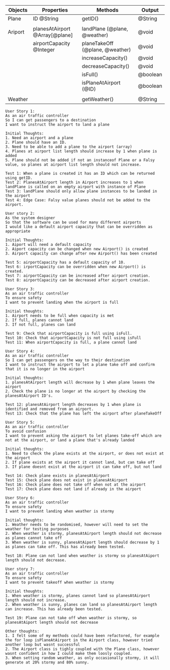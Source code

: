 | Objects     | Properties                     | Methods                     | Output   |
| ----------- | -----------                    | ---------                   | ---------|
| Plane       | ID @String                     | getID()                     | @String  |
|             |                                |                             |          |
| Ariport     | planesAtAirport @Array[@plane] | landPlane (@plane, @weather)   | @void    |
|             | airportCapacity @Integer       | planeTakeOff (@plane, @weather)| @void    |
|             |                                | increaseCapacity()          | @void    |
|             |                                | decreaseCapacity()          | @void    |
|             |                                | isFull()                    | @boolean |
|             |                                | isPlaneAtAirport (@ID)       | @boolean |
|             |                                |                             |          |
| Weather     |                                | getWeather()                | @String  |


```
User Story 1:
As an air traffic controller
So I can get passengers to a destination
I want to instruct the airport to land a plane

Initial Thoughts:
1. Need an airport and a plane
2. Plane should have an ID.
3. Need to be able to add a plane to the airport (array)
4. Planes at airport list length should increase by 1 when plane is added
5. Plane should not be added if not an instanceof Plane or a Falsy value, so planes at airport list length should not increase.

Test 1: When a plane is created it has an ID which can be returned using getID.
Test 2: PlanesAtAirport length in Airport increases to 1 when landPlane is called on an empty airport with instance of Plane
Test 3: landPlane should only allow plane instances to be landed in the airport
Test 4: Edge Case: Falsy value planes should not be added to the airport.

```

```
User story 2:
As the system designer
So that the software can be used for many different airports
I would like a default airport capacity that can be overridden as appropriate

Initial Thoughts:
1. Aiport will need a default capacity
2. Aiport capacity can be changed when new Airport() is created
3. Airport capacity can change after new Airport() has been created

Test 5: airportCapacity has a default capacity of 10.
Test 6: irportCapacity can be overridden when new Airport() is created.
Test 7: airportCapacity can be increased after airport creation.
Test 8: airportCapacity can be decreased after airport creation.

```

```
User Story 3:
As an air traffic controller
To ensure safety
I want to prevent landing when the airport is full

Initial thoughts:
1. Airport needs to be full when capacity is met
2. If full, planes cannot land
3. If not full, planes can land

Test 9: Check that airportCapacity is full using isFull.
Test 10: Check that airportCapacity is not full using isFull
Test 11: When airportCapacity is full, a plane cannot land

```

```
User Story 4:
As an air traffic controller
So I can get passengers on the way to their destination
I want to instruct the airport to let a plane take off and confirm that it is no longer in the airport

Initial thoughts:
1. planesAtAirport length will decrease by 1 when plane leaves the airport
2. Check the plane is no longer at the airport by checking the planesAtAirport ID's.

Test 12: planesAtAirport length decreases by 1 when plane is identified and removed from an airport.
Test 13: Check that the plane has left the airport after planeTakeOff

```

```
User Story 5:
As an air traffic controller
To avoid confusion
I want to prevent asking the airport to let planes take-off which are not at the airport, or land a plane that's already landed

Initial thoughts:
1. Need to check the plane exists at the airport, or does not exist at the airport
2. If plane exists at the airport it cannot land, but can take off
3. If plane doesnt exist at the airport it can take off, but not land

Test 14: Check plane exists in planesAtAirport
Test 15: Check plane does not exist in planesAtAirport
Test 16: Check plane does not take off when not at the airport
Test 17: Check plane does not land if already in the airport

```

```
User Story 6: 
As an air traffic controller
To ensure safety
I want to prevent landing when weather is stormy

Initial thoughts:
1. Weather needs to be randomised, however will need to set the weather for testing purposes
2. When weather is stormy, planesAtAirport length should not decrease as planes cannot take off
3. When weather is sunny, planesAtAiport length should decrease by 1 as planes can take off. This has already been tested.

Test 18: Plane can not land when weather is stormy so planesAtAiport length should not decrease.

```

```
User story 7:
As an air traffic controller
To ensure safety
I want to prevent takeoff when weather is stormy

Initial thoughts:
1. When weather is stormy, planes cannot land so planesAtAirport length should not increase.
2. When weather is sunny, planes can land so planesAtAirport length can increase. This has already been tested.

Test 19: Plane can not take off when weather is stormy, so planesAtAiport length should not decrease

```

```
Other thoughts:
1. I felt some of my methods could have been refactored, for example the for loop isPlaneAtAirport in the Airport class, however tried another loop but wasnt successful
2. The Airport class is tighly coupled with the Plane class, however wasnt confident in how I could make them loosly coupled.
3. When setting random weather, as only occasionally stormy, it will generate at 20% stormy and 80% sunny.

